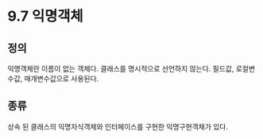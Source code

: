 # 9.7 익명객체
## 정의
익명객체란 이름이 없는 객체다. 클래스를 명시적으로 선언하지 않는다. 필드값, 로컬변수값, 매개변수값으로 사용된다.
## 종류
상속 된 클래스의 익명자식객체와 인터페이스를 구현한 익명구현객채가 있다.


